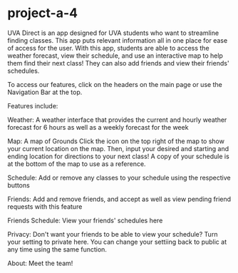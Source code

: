 # project-a-4

UVA Direct is an app designed for UVA students who want to streamline finding classes. This app puts relevant information all in one place for ease of access for the user. With this app, students are able to access the weather forecast, view their schedule, and use an interactive map to help them find their next class! They can also add friends and view their friends' schedules.

To access our features, click on the headers on the main page or use the Navigation Bar at the top.

Features include:

Weather: A weather interface that provides the current and hourly weather forecast for 6 hours as well as a weekly forecast for the week

Map: A map of Grounds
  Click the icon on the top right of the map to show your current location on the map. Then, input your desired and starting and ending location for directions to your next class! A copy of your schedule is at the bottom of the map to use as a reference.

Schedule: Add or remove any classes to your schedule using the respective buttons

Friends: Add and remove friends, and accept as well as view pending friend requests with this feature

Friends Schedule: View your friends' schedules here

Privacy: Don't want your friends to be able to view your schedule? Turn your setting to private here. You can change your settiing back to public at any time using the same function.

About: Meet the team!

